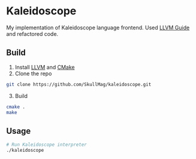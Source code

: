 # Kaleidoscope
My implementation of Kaleidoscope language frontend. Used [LLVM Guide](https://llvm.org/docs/tutorial/MyFirstLanguageFrontend/index.html) and refactored code.

## Build
1. Install [LLVM](https://releases.llvm.org/download.html) and [CMake](https://cmake.org/download/)
2. Clone the repo
```sh
git clone https://github.com/SkullMag/kaleidoscope.git
```
3. Build
```sh
cmake .
make
```

## Usage
```sh
# Run Kaleidoscope interpreter
./kaleidoscope
```
